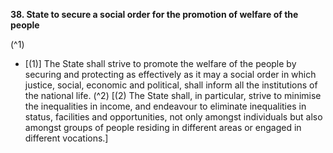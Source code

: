 **38. State to secure a social order for the promotion of welfare of the people**

(^1) 
- [(1)] The State shall strive to promote the welfare of the people by securing and protecting as effectively as it may a social order in which justice, social, economic and political, shall inform all the institutions of the national life. (^2) [(2) The State shall, in particular, strive to minimise the inequalities in income, and endeavour to eliminate inequalities in status, facilities and opportunities, not only amongst individuals but also amongst groups of people residing in different areas or engaged in different vocations.]